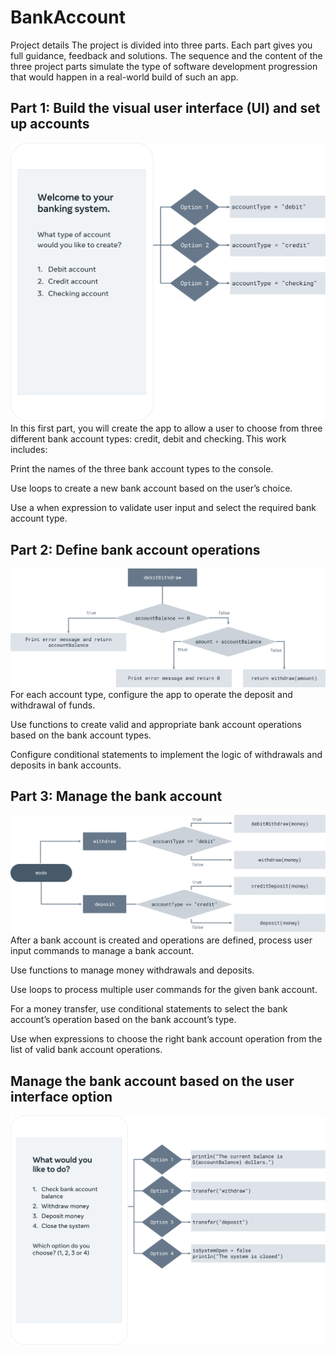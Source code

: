 # BankAccount
Project details
The project is divided into three parts. Each part gives you full guidance, feedback and solutions.
The sequence and the content of the three project parts simulate the type of software development progression that would happen in a real-world build of such an app.

## Part 1: Build the visual user interface (UI) and set up accounts
![img_2.png](img_2.png)
In this first part, you will create the app to allow a user to choose from three different bank account types: credit, debit and checking. This work includes:

Print the names of the three bank account types to the console. 

Use loops to create a new bank account based on the user’s choice. 

Use a when expression to validate user input and select the required bank account type. 

## Part 2: Define bank account operations
![img_1.png](img_1.png)
For each account type, configure the app to operate the deposit and withdrawal of funds. 

Use functions to create valid and appropriate bank account operations based on the bank account types. 

Configure conditional statements to implement the logic of withdrawals and deposits in bank accounts. 

## Part 3: Manage the bank account
![img.png](img.png)
After a bank account is created and operations are defined, process user input commands to manage a bank account.

Use functions to manage money withdrawals and deposits. 

Use loops to process multiple user commands for the given bank account. 

For a money transfer, use conditional statements to select the bank account’s operation based on the bank account’s type. 

Use when expressions to choose the right bank account operation from the list of valid bank account operations. 

## Manage the bank account based on the user interface option
![img_3.png](img_3.png)
